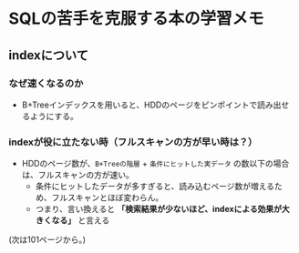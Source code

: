 # SQLの苦手を克服する本の学習メモ
## indexについて
### なぜ速くなるのか
- B+Treeインデックスを用いると、HDDのページをピンポイントで読み出せるようにする。

### indexが役に立たない時（フルスキャンの方が早い時は？）
- HDDのページ数が、`B+Treeの階層` + `条件にヒットした実データ` の数以下の場合は、フルスキャンの方が速い。
  - 条件にヒットしたデータが多すぎると、読み込むページ数が増えるため、フルスキャンとほぼ変わらん。
  - つまり、言い換えると **「検索結果が少ないほど、indexによる効果が大きくなる」** と言える

(次は101ページから。)
